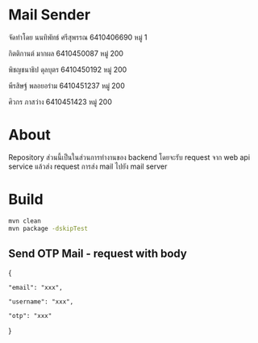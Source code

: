 # Mail Sender

จัดทำโดย
นนทิพัทธ์ ศรีสุพรรณ 6410406690 หมู่ 1


กิตติกานต์ มากผล 6410450087 หมู่ 200


พิชญชนาธิป ดุลบุตร 6410450192 หมู่ 200


พีรสิษฐ์ พลอยอร่าม 6410451237 หมู่ 200


ศิวกร ภาสว่าง 6410451423 หมู่ 200


# About

Repository ส่วนนี้เป็นในส่วนการทำงานของ backend โดยจะรับ request จาก web api service แล้วส่ง request การส่ง mail ไปยัง mail server

# Build
```bash
mvn clean
mvn package -dskipTest
```


## Send OTP Mail - request with body

{

    "email": "xxx",

    "username": "xxx",

    "otp": "xxx"

}
